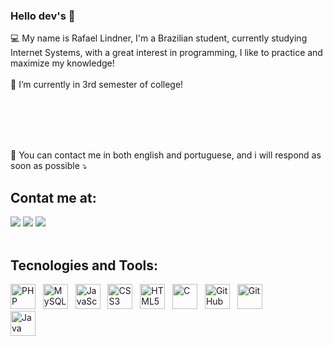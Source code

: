 ### Hello dev's 👋


💻 My name is Rafael Lindner, I'm a Brazilian student, currently studying Internet Systems, with a great interest in programming, I like to practice and maximize my    knowledge! </br></br>
🌱 I’m currently in 3rd semester of college!

</br></br></br></br>

💬 You can contact me in both english and portuguese, and i will respond as soon as possible ⤵️


## Contat me at:

<div>
<a href="https://www.instagram.com/rafael_lindner/" target="_blank"><img src="https://img.shields.io/badge/-Instagram-%23E4405F?style=for-the-badge&logo=instagram&logoColor=white" target="_blank"></a>
<a href="https://www.linkedin.com/in/rafael-lindner-b94827209/" target="_blank"><img src="https://img.shields.io/badge/-LinkedIn-%230077B5?style=for-the-badge&logo=linkedin&logoColor=white" target="_blank"></a>
<a href = "mailto:rafaelindner@gmail.com"><img src="https://img.shields.io/badge/Gmail-D14836?style=for-the-badge&logo=gmail&logoColor=white" target="_blank"></a>
</div> 

</br>

## Tecnologies and Tools:

<div>
<img src="https://cdn.jsdelivr.net/gh/devicons/devicon/icons/php/php-plain.svg" title="PHP" alt="PHP" width="40" height="40"/> &nbsp
<img src="https://cdn.jsdelivr.net/gh/devicons/devicon/icons/mysql/mysql-plain.svg" title="MySQL" alt="MySQL" width="40" height="40"/> &nbsp
<img src="https://cdn.jsdelivr.net/gh/devicons/devicon/icons/javascript/javascript-plain.svg" title="JavaScript" alt="JavaScript" width="40" height="40"/> &nbsp
<img src="https://cdn.jsdelivr.net/gh/devicons/devicon/icons/css3/css3-plain.svg" title="CSS3" alt="CSS3" width="40" height="40"/> &nbsp
<img src="https://cdn.jsdelivr.net/gh/devicons/devicon/icons/html5/html5-plain.svg" title="HTML5" alt="HTML5" width="40" height="40"/> &nbsp
<img src="https://cdn.jsdelivr.net/gh/devicons/devicon/icons/c/c-plain.svg" title="C" alt="C" width="40" height="40"/> &nbsp
 <img src="https://cdn.jsdelivr.net/gh/devicons/devicon/icons/github/github-original.svg" title="GitHub" alt="GitHub" width="40" height="40"/> &nbsp
<img src="https://cdn.jsdelivr.net/gh/devicons/devicon/icons/git/git-plain.svg" title="Git" alt="Git" width="40" height="40"/>
</div>
<img src="https://cdn.jsdelivr.net/gh/devicons/devicon/icons/java/java-plain.svg" title="Java" alt="Java" width="40" height="40"/>
</div>

</br>
